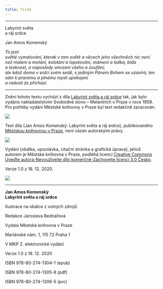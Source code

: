 ```yaml
---
title: Tiráž
---
```


***

Labyrint světa  
a ráj srdce

Jan Amos Komenský

_To jest:  
světlé vymalování, kterak v tom světě a věcech jeho všechněch nic není než matení a motání, kolotání a lopotování, mámení a šalba, bída a tesknost, a naposledy omrzení všeho a zoufání;  
ale kdož doma v srdci svém sedě, s jediným Pánem Bohem se uzavírá, ten sám k pravému a plnému mysli upokojení  
a radosti že přichází._


***

Znění tohoto textu vychází z díla [Labyrint světa a ráj srdce](https://aleph.nkp.cz/F/?func=direct&doc_number=000622899&local_base=CNB) tak, jak bylo vydáno nakladatelstvím Svobodné slovo – Melantrich v Praze v roce 1958. Pro potřeby vydání Městské knihovny v Praze byl text redakčně zpracován.

![](../Images/image003.jpg)

Text díla (Jan Amos Komenský: Labyrint světa a ráj srdce), publikovaného [Městskou knihovnou v Praze](https://www.mlp.cz/cz/), není vázán autorskými právy.

![](../Images/image001.jpg)

Vydání (obálka, upoutávka, citační stránka a grafická úprava), jehož autorem je Městská knihovna v Praze, podléhá licenci [Creative Commons Uveďte autora-Nevyužívejte dílo komerčně-Zachovejte licenci 3.0 Česko](https://creativecommons.org/licenses/by-nc-sa/3.0/cz/).

Verze 1.0 z 18. 12. 2020.

  

![](../Images/image004.jpg)


***

**Jan Amos Komenský  
Labyrint světa a ráj srdce**

  

Ilustrace na obálce z volných zdrojů

Redakce Jaroslava Bednářová

  

Vydala Městská knihovna v Praze

Mariánské nám. 1, 115 72 Praha 1

  

V MKP 2. elektronické vydání

Verze 1.0 z 18. 12. 2020

  

ISBN 978-80-274-1304-1 (epub)

ISBN 978-80-274-1305-8 (pdf)

ISBN 978-80-274-1306-5 (prc)
